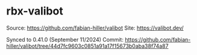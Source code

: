 # rbx-valibot

Source: https://github.com/fabian-hiller/valibot
Site: https://valibot.dev/

Synced to 0.41.0 (September 11/2024)
Commit: https://github.com/fabian-hiller/valibot/tree/44d7fc9603c0851a91a17f15673b0aba38f74a87
